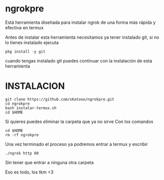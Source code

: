 # ngrokpre
Está herramienta diseñada para instalar ngrok de una forma más rápida y efectiva en termux


Antes de instalar esta herramienta necesitamos
ya tener instalado git, si no lo tienes instalado
ejecuta
```
pkg install -y git
```
cuando tengas instalado git puedes continuar con
la instalación de esta herramienta

# INSTALACION
```
git clone https://github.com/xKatooo/ngrokpre.git
cd ngrokpre
bash instalar-termux.sh
cd $HOME
```

Si quieres puedes eliminar la carpeta que ya no sirve 
Con los comandos

```
cd $HOME 
rm -rf ngrokpre
```

Una vez terminado el proceso ya podremos entrar a termux y escribir

```
./ngrok http 80
```

Sin tener que entrar a ninguna otra carpeta 

Eso es todo, los tkm <3

